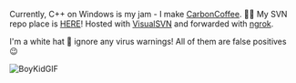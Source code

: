 Currently, C++ on Windows is my jam - I make [CarbonCoffee](https://github.com/HackerDaGreat57/CarbonCoffee). 👨‍💻 My SVN repo place is [HERE](https://cb48-2601-647-6300-6380-d808-ffc1-dc63-7646.ngrok.io/!/#)! Hosted with [VisualSVN](https://www.visualsvn.com/server/) and forwarded with [ngrok](https://ngrok.com/).

I'm a white hat 🤠 ignore any virus warnings! All of them are false positives 😉

![BoyKidGIF](https://user-images.githubusercontent.com/70416002/147379155-91a56678-5b4b-43ce-9214-bb75e65b1f58.gif)
